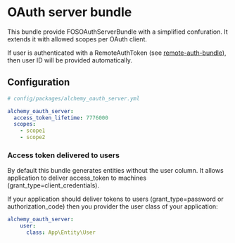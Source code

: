 # OAuth server bundle

This bundle provide FOSOAuthServerBundle with a simplified confuration.
It extends it with allowed scopes per OAuth client.

If user is authenticated with a RemoteAuthToken (see [remote-auth-bundle](../remote-auth-bundle/README.md)), then user ID will be provided automatically.

## Configuration

```yaml
# config/packages/alchemy_oauth_server.yml

alchemy_oauth_server:
  access_token_lifetime: 7776000
  scopes:
    - scope1
    - scope2
```

### Access token delivered to users

By default this bundle generates entities without the user column.
It allows application to deliver access_token to machines (grant_type=client_credentials).

If your application should deliver tokens to users (grant_type=password or authorization_code) then you provider the user class of your application:

```yaml
alchemy_oauth_server:
    user:
      class: App\Entity\User
```
